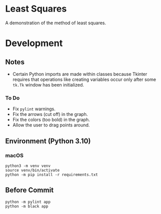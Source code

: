 # Least Squares

A demonstration of the method of least squares.

# Development

## Notes

- Certain Python imports are made within classes
because Tkinter requires that operations like creating variables
occur only after some `tk.Tk` window has been initialized.

### To Do

- Fix `pylint` warnings.
- Fix the arrows (cut off) in the graph.
- Fix the colors (too bold) in the graph.
- Allow the user to drag points around.

## Environment (Python 3.10)

### macOS

```
python3 -m venv venv
source venv/bin/activate
python -m pip install -r requirements.txt
```

## Before Commit

```
python -m pylint app
python -m black app
```
